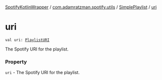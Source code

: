 [SpotifyKotlinWrapper](../../index.md) / [com.adamratzman.spotify.utils](../index.md) / [SimplePlaylist](index.md) / [uri](./uri.md)

# uri

`val uri: `[`PlaylistURI`](../-playlist-u-r-i/index.md)

The Spotify URI for the playlist.

### Property

`uri` - The Spotify URI for the playlist.